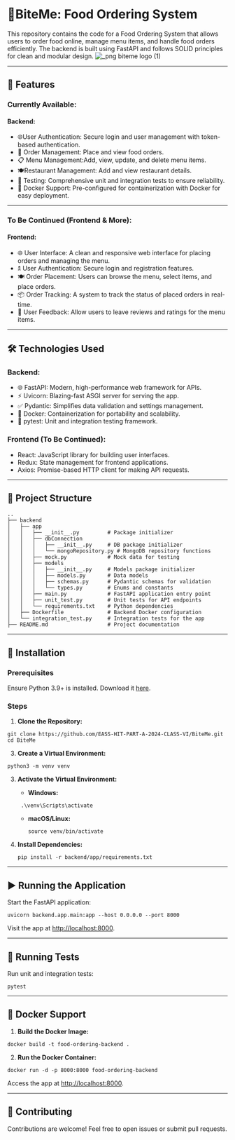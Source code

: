 # 🍔BiteMe: Food Ordering System
This repository contains the code for a Food Ordering System that allows users to order food online, manage menu items, and handle food orders efficiently. The backend is built using FastAPI and follows SOLID principles for clean and modular design.
![_png biteme logo (1)](https://github.com/user-attachments/assets/f7eed7ed-b51a-4a71-8b0e-5cec53db5d64)

---

## 🚀 Features

### Currently Available:
#### Backend:
- 🌐User Authentication: Secure login and user management with token-based authentication.
- 🛒 Order Management: Place and view food orders.
- 📋 Menu Management:Add, view, update, and delete menu items.
- 🍽️Restaurant Management: Add and view restaurant details.
- 🧬 Testing: Comprehensive unit and integration tests to ensure reliability.
- 🐋 Docker Support: Pre-configured for containerization with Docker for easy deployment.

---

### To Be Continued (Frontend & More):
#### Frontend:
- 🌐 User Interface: A clean and responsive web interface for placing orders and managing the menu.
- 🕱️ User Authentication: Secure login and registration features.
- 🍽️ Order Placement: Users can browse the menu, select items, and place orders.
- 📦 Order Tracking: A system to track the status of placed orders in real-time.
- 💬 User Feedback: Allow users to leave reviews and ratings for the menu items.

---

## 🛠️ Technologies Used

### Backend:
- 🌐 FastAPI: Modern, high-performance web framework for APIs.
- ⚡ Uvicorn: Blazing-fast ASGI server for serving the app.
- ✅ Pydantic: Simplifies data validation and settings management.
- 🐋 Docker: Containerization for portability and scalability.
- 🧬 pytest: Unit and integration testing framework.

### Frontend (To Be Continued):
- React: JavaScript library for building user interfaces.
- Redux: State management for frontend applications.
- Axios: Promise-based HTTP client for making API requests.

---

## 📂 Project Structure

```plaintext
..
├── backend
│   ├── app
│   │   ├── __init__.py         # Package initializer
│   │   ├── dbConnection
│   │   │   ├── __init__.py     # DB package initializer
│   │   │   └── mongoRepository.py # MongoDB repository functions
│   │   ├── mock.py             # Mock data for testing
│   │   ├── models
│   │   │   ├── __init__.py     # Models package initializer
│   │   │   ├── models.py       # Data models
│   │   │   ├── schemas.py      # Pydantic schemas for validation
│   │   │   └── types.py        # Enums and constants
│   │   ├── main.py             # FastAPI application entry point
│   │   ├── unit_test.py        # Unit tests for API endpoints
│   │   └── requirements.txt    # Python dependencies
│   ├── Dockerfile              # Backend Docker configuration
│   └── integration_test.py     # Integration tests for the app
├── README.md                   # Project documentation

```

---

## **👄 Installation**

### Prerequisites
Ensure Python 3.9+ is installed. Download it [here](https://www.python.org/downloads/).

### Steps

1. **Clone the Repository:**
```
git clone https://github.com/EASS-HIT-PART-A-2024-CLASS-VI/BiteMe.git
cd BiteMe
   ```

3. **Create a Virtual Environment:**
```
python3 -m venv venv
 ```

3. **Activate the Virtual Environment:**
   - **Windows:**
    ```
     .\venv\Scripts\activate
     ```
   - **macOS/Linux:**
     ```
     source venv/bin/activate
     ```

4. **Install Dependencies:**
   ```
   pip install -r backend/app/requirements.txt
   ```

---

## ▶️ **Running the Application**

Start the FastAPI application:

```
uvicorn backend.app.main:app --host 0.0.0.0 --port 8000
```

Visit the app at [http://localhost:8000](http://localhost:8000).

---

## **🧬 Running Tests**

Run unit and integration tests:
```
pytest
```

---

## **🐋 Docker Support**

1. **Build the Docker Image:**
 ```
docker build -t food-ordering-backend .
   ```
2. **Run the Docker Container:**
```
docker run -d -p 8000:8000 food-ordering-backend
   ```

Access the app at [http://localhost:8000](http://localhost:8000).

---

## 🙌 Contributing

Contributions are welcome! Feel free to open issues or submit pull requests.

